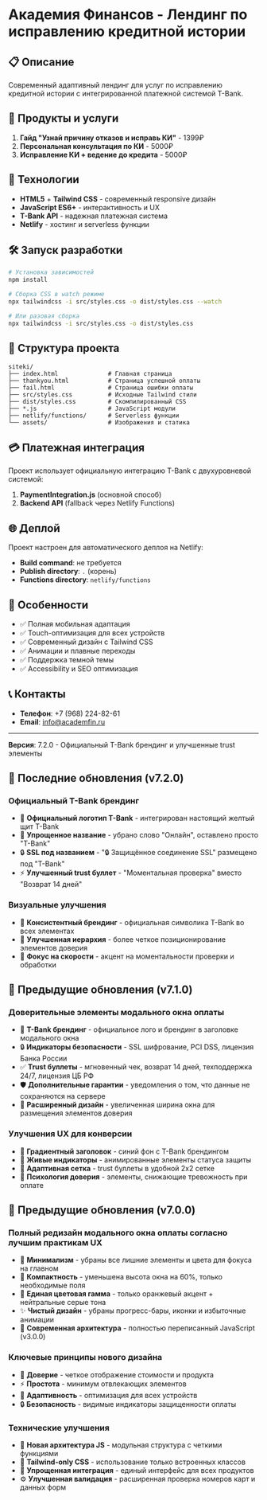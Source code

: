 # Академия Финансов - Лендинг по исправлению кредитной истории

## 📋 Описание

Современный адаптивный лендинг для услуг по исправлению кредитной истории с интегрированной платежной системой T-Bank.

## 🎯 Продукты и услуги

1. **Гайд "Узнай причину отказов и исправь КИ"** - 1399₽
2. **Персональная консультация по КИ** - 5000₽  
3. **Исправление КИ + ведение до кредита** - 5000₽

## 🚀 Технологии

- **HTML5** + **Tailwind CSS** - современный responsive дизайн
- **JavaScript ES6+** - интерактивность и UX
- **T-Bank API** - надежная платежная система
- **Netlify** - хостинг и serverless функции

## 🛠️ Запуск разработки

```bash
# Установка зависимостей
npm install

# Сборка CSS в watch режиме
npx tailwindcss -i src/styles.css -o dist/styles.css --watch

# Или разовая сборка
npx tailwindcss -i src/styles.css -o dist/styles.css
```

## 📁 Структура проекта

```
siteki/
├── index.html              # Главная страница
├── thankyou.html           # Страница успешной оплаты
├── fail.html               # Страница ошибки оплаты
├── src/styles.css          # Исходные Tailwind стили
├── dist/styles.css         # Скомпилированный CSS
├── *.js                    # JavaScript модули
├── netlify/functions/      # Serverless функции
└── assets/                 # Изображения и статика
```

## 💳 Платежная интеграция

Проект использует официальную интеграцию T-Bank с двухуровневой системой:

1. **PaymentIntegration.js** (основной способ)
2. **Backend API** (fallback через Netlify Functions)

## 🌐 Деплой

Проект настроен для автоматического деплоя на Netlify:

- **Build command**: не требуется
- **Publish directory**: `.` (корень)
- **Functions directory**: `netlify/functions`

## 📱 Особенности

- ✅ Полная мобильная адаптация
- ✅ Touch-оптимизация для всех устройств  
- ✅ Современный дизайн с Tailwind CSS
- ✅ Анимации и плавные переходы
- ✅ Поддержка темной темы
- ✅ Accessibility и SEO оптимизация

## 📞 Контакты

- **Телефон**: +7 (968) 224-82-61
- **Email**: info@academfin.ru

---

**Версия**: 7.2.0 - Официальный T-Bank брендинг и улучшенные trust элементы

## 🎨 Последние обновления (v7.2.0)

### Официальный T-Bank брендинг
- 🏦 **Официальный логотип T-Bank** - интегрирован настоящий желтый щит T-Bank
- 🔄 **Упрощенное название** - убрано слово "Онлайн", оставлено просто "T-Bank"
- 🔒 **SSL под названием** - "🔒 Защищённое соединение SSL" размещено под "T-Bank"
- ⚡ **Улучшенный trust буллет** - "Моментальная проверка" вместо "Возврат 14 дней"

### Визуальные улучшения
- 🎨 **Консистентный брендинг** - официальная символика T-Bank во всех элементах
- 💎 **Улучшенная иерархия** - более четкое позиционирование элементов доверия
- 🎯 **Фокус на скорости** - акцент на моментальности проверки и обработки

## 🎨 Предыдущие обновления (v7.1.0)

### Доверительные элементы модального окна оплаты
- 🏦 **T-Bank брендинг** - официальное лого и брендинг в заголовке модального окна
- 🔒 **Индикаторы безопасности** - SSL шифрование, PCI DSS, лицензия Банка России
- ✅ **Trust буллеты** - мгновенный чек, возврат 14 дней, техподдержка 24/7, лицензия ЦБ РФ
- 🛡️ **Дополнительные гарантии** - уведомления о том, что данные не сохраняются на сервере
- 💎 **Расширенный дизайн** - увеличенная ширина окна для размещения элементов доверия

### Улучшения UX для конверсии
- 🎨 **Градиентный заголовок** - синий фон с T-Bank брендингом
- 🔄 **Живые индикаторы** - анимированные элементы статуса защиты
- 📱 **Адаптивная сетка** - trust буллеты в удобной 2x2 сетке
- 🎯 **Психология доверия** - элементы, снижающие тревожность при оплате

## 🎨 Предыдущие обновления (v7.0.0)

### Полный редизайн модального окна оплаты согласно лучшим практикам UX
- 🎯 **Минимализм** - убраны все лишние элементы и цвета для фокуса на главном
- 📏 **Компактность** - уменьшена высота окна на 60%, только необходимые поля
- 🎨 **Единая цветовая гамма** - только оранжевый акцент + нейтральные серые тона
- ✨ **Чистый дизайн** - убраны прогресс-бары, иконки и избыточные анимации
- 🔧 **Современная архитектура** - полностью переписанный JavaScript (v3.0.0)

### Ключевые принципы нового дизайна
- 🎨 **Доверие** - четкое отображение стоимости и продукта
- ⚡ **Простота** - минимум отвлекающих элементов
- 📱 **Адаптивность** - оптимизация для всех устройств
- 🔒 **Безопасность** - видимые индикаторы защищенности оплаты

### Технические улучшения
- 📄 **Новая архитектура JS** - модульная структура с четкими функциями
- 🎨 **Tailwind-only CSS** - использование только встроенных классов
- 🔧 **Упрощенная интеграция** - единый интерфейс для всех продуктов
- ⚙️ **Улучшенная валидация** - расширенная проверка номеров карт и данных форм
